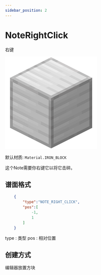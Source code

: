 ```yaml
---
sidebar_position: 2
---
```


# NoteRightClick
右键

![imgsrc](img/Iron.png)

默认材质: `Material.IRON_BLOCK`

这个Note需要你右键它以将它击碎。

## 谱面格式
```json
    {
        "type":"NOTE_RIGHT_CLICK",
        "pos":[
            -1,
            1
        ]
    }
```
type : 类型
pos : 相对位置

## 创建方式

编辑器放置方块
